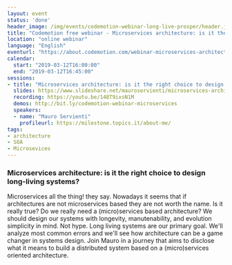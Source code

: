 ```yaml
---
layout: event
status: 'done'
header_image: /img/events/codemotion-webinar-long-live-prosper/header.jpg
title: "Codemotion free webinar - Microservices architecture: is it the right choice to design long-living systems?"
location: "online webinar"
language: "English"
eventurl: "https://about.codemotion.com/webinar-microservices-architecture-mauro-servienti/"
calendar:
  start: "2019-03-12T16:00:00"
  end: "2019-03-12T16:45:00"
sessions:
- title: "Microservices architecture: is it the right choice to design long-living systems?"
  slides: https://www.slideshare.net/mauroservienti/microservices-architecture-is-it-the-right-choice-to-design-longliving-systems-codemotion-webinar
  recording: https://youtu.be/148T9ixsN1M
  demos: http://bit.ly/codemotion-webinar-microservices
  speakers:
  - name: "Mauro Servienti"
    profileurl: https://milestone.topics.it/about-me/
tags:
- architecture
- SOA
- Microsevices
---
```


### Microservices architecture: is it the right choice to design long-living systems?

Microservices all the thing! they say. Nowadays it seems that if architectures are not microservices based they are not worth the name. Is it really true? Do we really need a (micro)services based architecture?
We should design our systems with longevity, manutenability, and evolution simplicity in mind. Not hype. Long living systems are our primary goal. We'll analyze most common errors and we'll see how architecture can be a game changer in systems design.
Join Mauro in a journey that aims to disclose what it means to build a distributed system based on a (micro)services oriented architecture.
